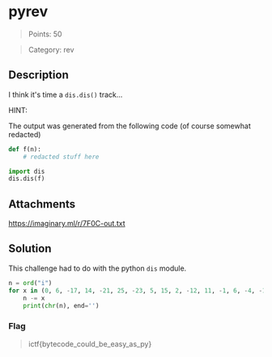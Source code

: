 # pyrev

> Points: 50

> Category: rev

## Description

I think it's time a `dis.dis()` track...

HINT:

The output was generated from the following code (of course somewhat redacted)

```py
def f(n):
    # redacted stuff here

import dis
dis.dis(f)
```

## Attachments

https://imaginary.ml/r/7F0C-out.txt

## Solution

This challenge had to do with the python `dis` module.

```py
n = ord("i")
for x in (0, 6, -17, 14, -21, 25, -23, 5, 15, 2, -12, 11, -1, 6, -4, -12, -6, 9, 8, 5, -3, -3, 6, -6, 4, -18, -6, 26, -2, -18, 20, -17, -9, -4):
    n -= x
    print(chr(n), end='')
```

### Flag

> ictf{bytecode_could_be_easy_as_py}
